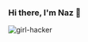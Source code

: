### Hi there, I'm Naz 👋
![girl-hacker](https://user-images.githubusercontent.com/56969923/145229131-82ff64c1-637a-4063-be6f-2ca1f3820537.gif)



<!--
**nazkutukcu/nazkutukcu** is a ✨ _special_ ✨ repository because its `README.md` (this file) appears on your GitHub profile.

Here are some ideas to get you started:

- 🔭 I’m currently working on ...
- 🌱 I’m currently learning ...
- 👯 I’m looking to collaborate on ...
- 🤔 I’m looking for help with ...
- 💬 Ask me about ...
- 📫 How to reach me: ...
- 😄 Pronouns: ...
- ⚡ Fun fact: ...
-->
